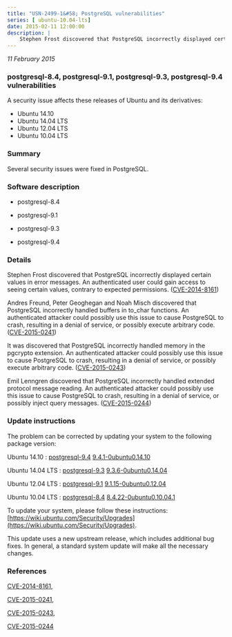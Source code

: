 ```yaml
---
title: "USN-2499-1&#58; PostgreSQL vulnerabilities"
series: [ ubuntu-10.04-lts]
date: 2015-02-11 12:00:00
description: |
    Stephen Frost discovered that PostgreSQL incorrectly displayed certain values in error messages. An authenticated user could gain access to seeing certain values, contrary to expected permissions. ([CVE-2014-8161](http://people.ubuntu.com/~ubuntu-security/cve/CVE-2014-8161))
--- 
```

 
 

*11 February 2015*

### postgresql-8.4, postgresql-9.1, postgresql-9.3, postgresql-9.4 vulnerabilities

A security issue affects these releases of Ubuntu and its derivatives:

* Ubuntu 14.10
* Ubuntu 14.04 LTS
* Ubuntu 12.04 LTS
* Ubuntu 10.04 LTS

### Summary

Several security issues were fixed in PostgreSQL. 

### Software description

* postgresql-8.4 

* postgresql-9.1 

* postgresql-9.3 

* postgresql-9.4 

### Details

Stephen Frost discovered that PostgreSQL incorrectly displayed certain values in error messages. An authenticated user could gain access to seeing certain values, contrary to expected permissions. ([CVE-2014-8161](http://people.ubuntu.com/~ubuntu-security/cve/CVE-2014-8161))

Andres Freund, Peter Geoghegan and Noah Misch discovered that PostgreSQL incorrectly handled buffers in to_char functions. An authenticated attacker could possibly use this issue to cause PostgreSQL to crash, resulting in a denial of service, or possibly execute arbitrary code. ([CVE-2015-0241](http://people.ubuntu.com/~ubuntu-security/cve/CVE-2015-0241))

It was discovered that PostgreSQL incorrectly handled memory in the pgcrypto extension. An authenticated attacker could possibly use this issue to cause PostgreSQL to crash, resulting in a denial of service, or possibly execute arbitrary code. ([CVE-2015-0243](http://people.ubuntu.com/~ubuntu-security/cve/CVE-2015-0243))

Emil Lenngren discovered that PostgreSQL incorrectly handled extended protocol message reading. An authenticated attacker could possibly use this issue to cause PostgreSQL to crash, resulting in a denial of service, or possibly inject query messages. ([CVE-2015-0244](http://people.ubuntu.com/~ubuntu-security/cve/CVE-2015-0244)) 

### Update instructions

The problem can be corrected by updating your system to the following package version:

Ubuntu 14.10
 : [postgresql-9.4](https://launchpad.net/ubuntu/+source/postgresql-9.4) <span> [9.4.1-0ubuntu0.14.10](https://launchpad.net/ubuntu/+source/postgresql-9.4/9.4.1-0ubuntu0.14.10) </span> 

Ubuntu 14.04 LTS
 : [postgresql-9.3](https://launchpad.net/ubuntu/+source/postgresql-9.3) <span> [9.3.6-0ubuntu0.14.04](https://launchpad.net/ubuntu/+source/postgresql-9.3/9.3.6-0ubuntu0.14.04) </span> 

Ubuntu 12.04 LTS
 : [postgresql-9.1](https://launchpad.net/ubuntu/+source/postgresql-9.1) <span> [9.1.15-0ubuntu0.12.04](https://launchpad.net/ubuntu/+source/postgresql-9.1/9.1.15-0ubuntu0.12.04) </span> 

Ubuntu 10.04 LTS
 : [postgresql-8.4](https://launchpad.net/ubuntu/+source/postgresql-8.4) <span> [8.4.22-0ubuntu0.10.04.1](https://launchpad.net/ubuntu/+source/postgresql-8.4/8.4.22-0ubuntu0.10.04.1) </span> 

To update your system, please follow these instructions: [https://wiki.ubuntu.com/Security/Upgrades](https://wiki.ubuntu.com/Security/Upgrades).

This update uses a new upstream release, which includes additional bug fixes. In general, a standard system update will make all the necessary changes. 

### References

 
 [CVE-2014-8161](http://people.ubuntu.com/~ubuntu-security/cve/CVE-2014-8161), 

 [CVE-2015-0241](http://people.ubuntu.com/~ubuntu-security/cve/CVE-2015-0241), 

 [CVE-2015-0243](http://people.ubuntu.com/~ubuntu-security/cve/CVE-2015-0243), 

 [CVE-2015-0244](http://people.ubuntu.com/~ubuntu-security/cve/CVE-2015-0244)
 


